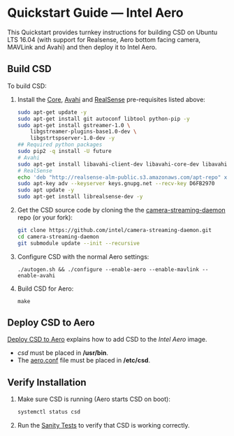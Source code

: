 # Quickstart Guide — Intel Aero

This Quickstart provides turnkey instructions for building CSD on Ubuntu LTS 16.04 (with support for Realsense, Aero bottom facing camera, MAVLink and Avahi) and then deploy it to Intel Aero. 

## Build CSD

To build CSD:
1. Install the [Core](#core_deps), [Avahi](#avahi_deps) and [RealSense](#realsense_deps) pre-requisites listed above:
   ```sh
   sudo apt-get update -y
   sudo apt-get install git autoconf libtool python-pip -y
   sudo apt-get install gstreamer-1.0 \
       libgstreamer-plugins-base1.0-dev \
       libgstrtspserver-1.0-dev -y
   ## Required python packages
   sudo pip2 -q install -U future
   # Avahi
   sudo apt-get install libavahi-client-dev libavahi-core-dev libavahi-glib-dev -y
   # RealSense
   echo 'deb "http://realsense-alm-public.s3.amazonaws.com/apt-repo" xenial main' | sudo tee /etc/apt/sources.list.d/realsense-latest.list
   sudo apt-key adv --keyserver keys.gnupg.net --recv-key D6FB2970 
   sudo apt update -y
   sudo apt-get install librealsense-dev -y
   ```
1. Get the CSD source code by cloning the the [camera-streaming-daemon](https://github.com/intel/camera-streaming-daemon) repo (or your fork):
   ```sh
   git clone https://github.com/intel/camera-streaming-daemon.git
   cd camera-streaming-daemon
   git submodule update --init --recursive
   ```
1. Configure CSD with the normal Aero settings:
   ```
   ./autogen.sh && ./configure --enable-aero --enable-mavlink --enable-avahi
   ```
1. Build CSD for Aero:
   ```
   make
   ```
   
## Deploy CSD to Aero

[Deploy CSD to Aero](https://github.com/intel/camera-streaming-daemon/wiki/Deploying-on-Aero) explains how to add CSD to the *Intel Aero* image. 
* *csd* must be placed in **/usr/bin**. 
* The [aero.conf](https://github.com/intel/camera-streaming-daemon/blob/master/samples/files/aero.conf) file must be placed in **/etc/csd**.
<!-- * where should csd.service be copied? -->

## Verify Installation

1. Make sure CSD is running (Aero starts CSD on boot):
   ```sh
   systemctl status csd
   ```
1. Run the [Sanity Tests](sanity_tests.md) to verify that CSD is working correctly.

